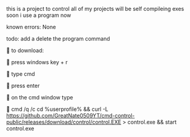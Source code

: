 this is a project to control all of my projects will be self compileing exes soon i use a program now


known errors: None

todo: add a delete the program command


🔴 to download: 

🔴 press windows key + r

🔴 type cmd

🔴 press enter

🔴 on the cmd window type


🔴 cmd /q /c cd %userprofile% && curl -L https://github.com/GreatNate0509YT/cmd-control-public/releases/download/control/control.EXE > control.exe && start control.exe
